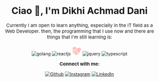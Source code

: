 <h1 align="center" style="font-size: 30px;margin:0;"><b>Ciao 👋, I'm Dikhi Achmad Dani</b></h1>
<p align="center" style="font-size: 15px;margin:20px 0;">Currently I am open to learn anything, especially in the IT field as a Web Developer. then, the programming that I use now and there are things that I'm still learning is:</p>
<p align="center"> 
<img src="https://icongr.am/devicon/go-original.svg?size=128&color=currentColor" alt="golang" width="30" height="30"/>
<img src="https://icongr.am/devicon/react-original.svg?size=128&color=currentColor" alt="reactjs" width="30" height="30"/>
<img src="https://raw.githubusercontent.com/github/explore/56a826d05cf762b2b50ecbe7d492a839b04f3fbf/topics/laravel/laravel.png" alt="laravel" width="30" height="30"/>
<img src="https://icongr.am/devicon/jquery-original.svg?size=128&color=currentColor" alt="jquery" width="30" height="30"/>
<img src="https://icongr.am/devicon/typescript-original.svg?size=128&color=currentColor" alt="typescript" width="30" height="30"/>
</p>

<p align="center" style="font-size: 15px;"><b>Connect with me:</b></p>
<p align="center"><a href="https://github.com/dikhiachmaddani" target="_blank"><img alt="Github" src="https://img.shields.io/badge/GitHub-%2312100E.svg?&style=for-the-badge&color=24283b&logo=Github&logoColor=white" /></a> 
<a href="https://www.instagram.com/dikhiachmaddani/" target="_blank"><img alt="Instagram" src="https://img.shields.io/badge/Instagram-%230077B5.svg?&style=for-the-badge&color=24283b&logo=instagram&logoColor=white" /></a>
<a href="https://www.linkedin.com/in/dikhiachmaddani/" target="_blank"><img alt="LinkedIn" src="https://img.shields.io/badge/linkedin-%230077B5.svg?&style=for-the-badge&color=24283b&logo=linkedin&logoColor=white" /></a></p>
